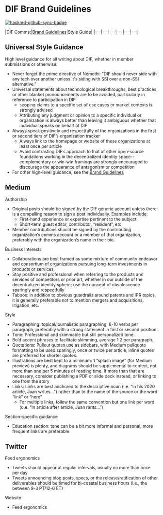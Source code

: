 # DIF Brand Guidelines
[![hackmd-github-sync-badge](https://hackmd.io/8F5gbmolQRyWF2V9z5UNcQ/badge)](https://hackmd.io/8F5gbmolQRyWF2V9z5UNcQ)

|DIF Comms:|[Brand Guidelines](brand-guidelines.md)|Style Guide|
|---|---|---|---|---|---|

## Universal Style Guidance
High level guidance for all writing about DIF, whether in member submissions or otherwise:
* Never forget the prime directive of Nemethi: “DIF should never side with any tech over another unless it's siding with SSI over a non-SSI alternative.”
* Universal statements about technological breakthroughs, best practices, or other blanket pronouncements are to be avoided, particularly in reference to participation in DIF
   * scoping claims to a specific set of use cases or market contexts is strongly advised
   * Attributing any judgment or opinion to a specific individual or organization is always better than leaving it ambiguous whether that individual speaks on behalf of DIF
* Always speak positively and respectfully of the organizations in the first or second tiers of DIF’s organization tracker
   * Always link to the homepage or website of these organizations at least once per article
   * Avoid contrasting DIF’s approach to that of other open-source foundations working in the decentralized identity space-- complementary or win-win framings are strongly encouraged to discourage the appearance of antagonism or competition
* For other high-level guidance, see the [Brand Guidelines](brand-guidelines.md)

## Medium

Authorship
* Original posts should be signed by the DIF generic account unless there is a compelling reason to sign a post individually. Examples include:
   * First-hand experience or expertise pertinent to the subject
   * Short-term guest editor, contributor, “resident”, etc
* Member contributions should be signed by the contributing organization’s comms account or a member of that organization, preferably with the organization’s name in their bio.

Business Interests
* Collaborations are best framed as some mixture of community endeavor and consortium of organizations pursuing long-term investments in products or services.
* Stay positive and professional when referring to the products and services of competitors or prior art, whether in our outside of the decentralized identity sphere; use the concept of obsolescence sparingly and respectfully
* Taboos: in addition to obvious guardrails around patents and IPR topics, it is generally preferable not to mention mergers and acquisitions, litigation, etc.

Style
* Paragraphing: topical/journalistic paragraphing, 8-10 verbs per paragraph, preferably with a strong statement in first or second position. 
* Tone: Professional and skimmable but still personalized tone.
* Bold accent phrases to facilitate skimming, average 1.2 per paragraph.
* Quotations: Pullout quotes use as sidebars, with Medium pullquote formatting to be used sparingly, once or twice per article; inline quotes are preferred for shorter quotes.
* Illustrations are best kept to a minimum: 1 “splash image” (for Medium preview) is plenty, and diagrams should be supplemental to context, not more than one per 5 minutes of reading time.  If more than that are necessary, consider publishing a PDF or slide deck instead, or linking to one from the story
* Links: Links are best anchored to the descriptive noun (i.e. “In his 2020 article, Juan writes…”) rather than to the name of the source or the word “link” or “here”
   * For multiple links, follow the same convention but one link per word (o.e. “In article after article, Juan rants…”)

Section-specific guidance
* Education section: tone can be a bit more informal and personal; more frequent links are preferable

## Twitter

Feed ergonomics
* Tweets should appear at regular intervals, usually no more than once per day
* Tweets announcing blog posts, specs, or the release/ratification of other deliverables should be timed for bi-coastal business hours (i.e., the between 9-3 PT/12-6 ET)

Website
* Feed ergonomics
